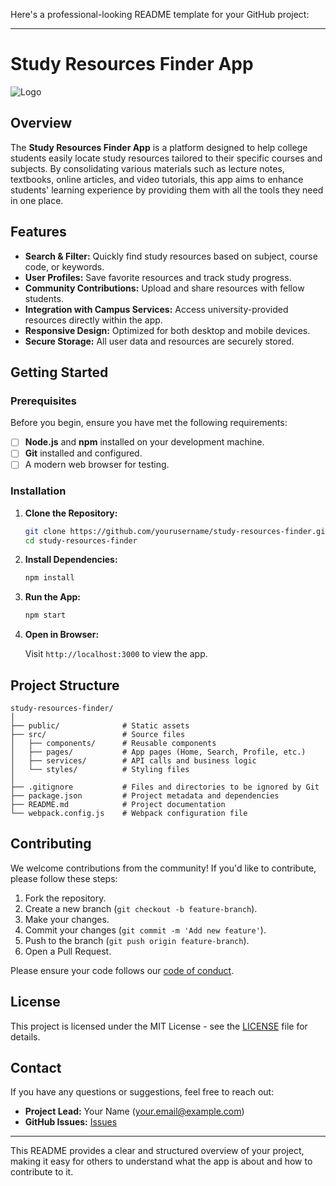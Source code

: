Here's a professional-looking README template for your GitHub project:

---

# Study Resources Finder App

![Logo](path-to-your-logo.png)

## Overview

The **Study Resources Finder App** is a platform designed to help college students easily locate study resources tailored to their specific courses and subjects. By consolidating various materials such as lecture notes, textbooks, online articles, and video tutorials, this app aims to enhance students' learning experience by providing them with all the tools they need in one place.

## Features

- **Search & Filter:** Quickly find study resources based on subject, course code, or keywords.
- **User Profiles:** Save favorite resources and track study progress.
- **Community Contributions:** Upload and share resources with fellow students.
- **Integration with Campus Services:** Access university-provided resources directly within the app.
- **Responsive Design:** Optimized for both desktop and mobile devices.
- **Secure Storage:** All user data and resources are securely stored.

## Getting Started

### Prerequisites

Before you begin, ensure you have met the following requirements:

- [ ] **Node.js** and **npm** installed on your development machine.
- [ ] **Git** installed and configured.
- [ ] A modern web browser for testing.

### Installation

1. **Clone the Repository:**

   ```bash
   git clone https://github.com/yourusername/study-resources-finder.git
   cd study-resources-finder
   ```

2. **Install Dependencies:**

   ```bash
   npm install
   ```

3. **Run the App:**

   ```bash
   npm start
   ```

4. **Open in Browser:**

   Visit `http://localhost:3000` to view the app.

## Project Structure

```
study-resources-finder/
│
├── public/              # Static assets
├── src/                 # Source files
│   ├── components/      # Reusable components
│   ├── pages/           # App pages (Home, Search, Profile, etc.)
│   ├── services/        # API calls and business logic
│   └── styles/          # Styling files
│
├── .gitignore           # Files and directories to be ignored by Git
├── package.json         # Project metadata and dependencies
├── README.md            # Project documentation
└── webpack.config.js    # Webpack configuration file
```

## Contributing

We welcome contributions from the community! If you'd like to contribute, please follow these steps:

1. Fork the repository.
2. Create a new branch (`git checkout -b feature-branch`).
3. Make your changes.
4. Commit your changes (`git commit -m 'Add new feature'`).
5. Push to the branch (`git push origin feature-branch`).
6. Open a Pull Request.

Please ensure your code follows our [code of conduct](CODE_OF_CONDUCT.md).

## License

This project is licensed under the MIT License - see the [LICENSE](LICENSE) file for details.

## Contact

If you have any questions or suggestions, feel free to reach out:

- **Project Lead:** Your Name ([your.email@example.com](mailto:your.email@example.com))
- **GitHub Issues:** [Issues](https://github.com/yourusername/study-resources-finder/issues)

---

This README provides a clear and structured overview of your project, making it easy for others to understand what the app is about and how to contribute to it.

